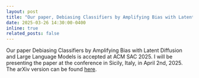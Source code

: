 ```yaml
---
layout: post
title: "Our paper, Debiasing Classifiers by Amplifying Bias with Latent Diffusion and Large Language Models is accepted at ACM SAC 2025."
date: 2025-03-26 14:30:00-0400
inline: true
related_posts: false
---
```


Our paper Debiasing Classifiers by Amplifying Bias with Latent Diffusion and Large Language Models is accepted at ACM SAC 2025. 
I will be presenting the paper at the conference in Sicily, Italy, in April 2nd, 2025.
The arXiv version can be found [here](https://arxiv.org/abs/2411.16079).
